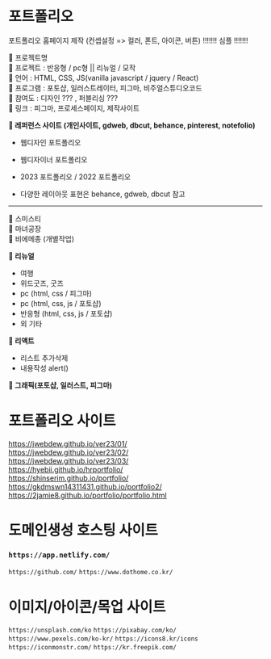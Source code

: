 # 포트폴리오

포트폴리오 홈페이지 제작
(컨셉설정 => 컬러, 폰트, 아이콘, 버튼)
!!!!!!! 심플 !!!!!!!

🔔 프로젝트명 <br />
🔔 프로젝트 : 반응형 / pc형 || 리뉴얼 / 모작 <br />
🔔 언어 : HTML, CSS, JS(vanilla javascript / jquery / React) <br />
🔔 프로그램 : 포토샵, 일러스트레이터, 피그마, 비주얼스튜디오코드 <br />
🔔 참여도 : 디자인 ??? , 퍼블리싱 ???  <br />
🔔 링크 : 피그마, 프로세스페이지, 제작사이트 <br />

📢<strong> 레퍼런스 사이트 (개인사이트, gdweb, dbcut, behance, pinterest, notefolio) </strong>
- 웹디자인 포트폴리오
- 웹디자이너 포트폴리오 
- 2023 포트폴리오 / 2022 포트폴리오

- 다양한 레이아웃 표현은 behance, gdweb,  dbcut 참고
-----------------------------------------------------------------------------
📢 스미스티<br />
📢 마녀공장<br />
📢 비에메종 (개별작업)

📢<strong> 리뉴얼 </strong>
- 여행
- 위드굿즈, 굿즈 
- pc (html, css / 피그마)
- pc (html, css, js / 포토샵)
- 반응형 (html, css, js / 포토샵)
- 외 기타

📢<strong> 리액트 </strong> 
- 리스트 추가삭제
- 내용작성 alert()

📢<strong> 그래픽(포토샵, 일러스트, 피그마) </strong> 

# 포트폴리오 사이트 

https://jwebdew.github.io/ver23/01/ <br />
https://jwebdew.github.io/ver23/02/ <br />
https://jwebdew.github.io/ver23/03/ <br />
https://hyebii.github.io/hrportfolio/ <br />
https://shinserim.github.io/portfolio/ <br />
https://gkdmswn14311431.github.io/portfolio2/ <br />
https://2jamie8.github.io/portfolio/portfolio.html

# 도메인생성 호스팅 사이트
### `https://app.netlify.com/`
`https://github.com/`
`https://www.dothome.co.kr/`

# 이미지/아이콘/목업 사이트
`https://unsplash.com/ko`
`https://pixabay.com/ko/`
`https://www.pexels.com/ko-kr/`
`https://icons8.kr/icons`
`https://iconmonstr.com/`
`https://kr.freepik.com/`






